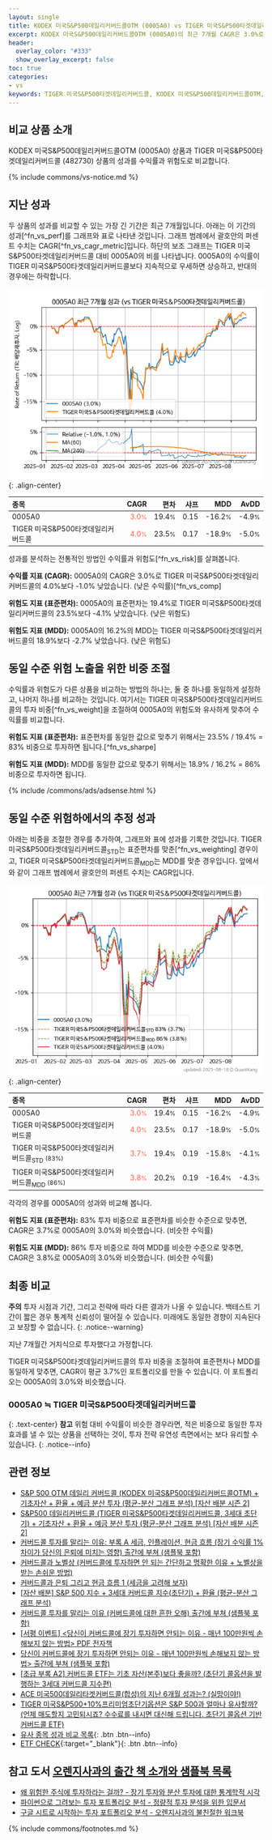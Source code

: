 ```yaml
---
layout: single
title: KODEX 미국S&P500데일리커버드콜OTM (0005A0) vs TIGER 미국S&P500타겟데일리커버드콜 (482730)
excerpt: KODEX 미국S&P500데일리커버드콜OTM (0005A0)의 최근 7개월 CAGR은 3.0%로 TIGER 미국S&P500타겟데일리커버드콜 (482730)의 4.0%보다 -1.0% 낮았습니다.
header:
  overlay_color: "#333"
  show_overlay_excerpt: false
toc: true
categories:
- vs
keywords: TIGER 미국S&P500타겟데일리커버드콜, KODEX 미국S&P500데일리커버드콜OTM, KODEX 미국S&P500데일리커버드콜OTM TIGER 미국S&P500타겟데일리커버드콜 비교, 0005A0, 482730, 0005A0 0005A0 비교
---
```


## 비교 상품 소개


KODEX 미국S&P500데일리커버드콜OTM (0005A0) 상품과 TIGER 미국S&P500타겟데일리커버드콜 (482730) 상품의 성과를 수익률과 위험도로 비교합니다.





{% include commons/vs-notice.md %}

## 지난 성과

두 상품의 성과를 비교할 수 있는 가장 긴 기간은 최근 7개월입니다. 아래는 이 기간의 성과[^fn_vs_perf]를 그래프와 표로 나타낸 것입니다.
그래프 범례에서 괄호안의 퍼센트 수치는 CAGR[^fn_vs_cagr_metric]입니다.
하단의 보조 그래프는 TIGER 미국S&P500타겟데일리커버드콜 대비 0005A0의 비를 나타냅니다.
0005A0의 수익률이 TIGER 미국S&P500타겟데일리커버드콜보다 지속적으로 우세하면 상승하고, 반대의 경우에는 하락합니다.

![0005A0](/vs/images/0005a0-vs-482730_dual.png){: .align-center}

| **종목** | **CAGR** | **편차** | **샤프** | **MDD** | **AvDD** |
| :------------ | ------: | -----------: | -------: | ------: | -------: |
| 0005A0 | <span style="color: tomato">3.0<small>%</small></span> | 19.4<small>%</small> | 0.15 | -16.2<small>%</small> | -4.9<small>%</small> |
| TIGER 미국S&P500타겟데일리커버드콜 | <span style="color: tomato">4.0<small>%</small></span> | 23.5<small>%</small> | 0.17 | -18.9<small>%</small> | -5.0<small>%</small> |

<!-- more -->


성과를 분석하는 전통적인 방법인 수익률과 위험도[^fn_vs_risk]를 살펴봅니다.

**수익률 지표 (CAGR):** 0005A0의 CAGR은 3.0%로 TIGER 미국S&P500타겟데일리커버드콜의 4.0%보다 -1.0% 낮았습니다. (낮은 수익률)[^fn_vs_comp]

**위험도 지표 (표준편차):** 0005A0의 표준편차는 19.4%로 TIGER 미국S&P500타겟데일리커버드콜의 23.5%보다 -4.1% 낮았습니다. (낮은 위험도)

**위험도 지표 (MDD):** 0005A0의 16.2%의 MDD는 TIGER 미국S&P500타겟데일리커버드콜의 18.9%보다 -2.7% 낮았습니다. (낮은 위험도)



## 동일 수준 위험 노출을 위한 비중 조절

수익률과 위험도가 다른 상품을 비교하는 방법의 하나는, 둘 중 하나를 동일하게 설정하고, 나머지 하나를 비교하는 것입니다.
여기서는 TIGER 미국S&P500타겟데일리커버드콜의 투자 비중[^fn_vs_weight]을 조절하여 0005A0의 위험도와 유사하게 맞추어 수익률를 비교합니다.

**위험도 지표 (표준편차):** 표준편차를 동일한 값으로 맞추기 위해서는 23.5% / 19.4% = 83% 비중으로 투자하면 됩니다.[^fn_vs_sharpe]

**위험도 지표 (MDD):** MDD를 동일한 값으로 맞추기 위해서는 18.9% / 16.2% = 86% 비중으로 투자하면 됩니다.


{% include /commons/ads/adsense.html %}



## 동일 수준 위험하에서의 추정 성과

아래는 비중을 조절한 경우를 추가하여, 그래프와 표에 성과를 기록한 것입니다.
TIGER 미국S&P500타겟데일리커버드콜<sub>STD</sub>는 표준편차를 맞춘[^fn_vs_weighting] 경우이고, TIGER 미국S&P500타겟데일리커버드콜<sub>MDD</sub>는 MDD를 맞춘 경우입니다.
앞에서와 같이 그래프 범례에서 괄호안의 퍼센트 수치는 CAGR입니다.


![KODEX 미국S&P500데일리커버드콜OTM](/vs/images/0005a0-vs-482730.png){: .align-center}



| **종목** | **CAGR** | **편차** | **샤프** | **MDD** | **AvDD** |
| :------------ | ------: | -----------: | -------: | ------: | -------: |
| 0005A0 | <span style="color: tomato">3.0<small>%</small></span> | 19.4<small>%</small> | 0.15 | -16.2<small>%</small> | -4.9<small>%</small> |
| TIGER 미국S&P500타겟데일리커버드콜 | <span style="color: tomato">4.0<small>%</small></span> | 23.5<small>%</small> | 0.17 | -18.9<small>%</small> | -5.0<small>%</small> |
| TIGER 미국S&P500타겟데일리커버드콜<sub>STD</sub> <small>(83%)</small> | <span style="color: tomato">3.7<small>%</small></span> | 19.4<small>%</small> | 0.19 | -15.8<small>%</small> | -4.1<small>%</small> |
| TIGER 미국S&P500타겟데일리커버드콜<sub>MDD</sub> <small>(86%)</small> | <span style="color: tomato">3.8<small>%</small></span> | 20.2<small>%</small> | 0.19 | -16.4<small>%</small> | -4.3<small>%</small> |



각각의 경우를 0005A0의 성과와 비교해 봅니다.

**위험도 지표 (표준편차):** 83% 투자 비중으로 표준편차를 비슷한 수준으로 맞추면, CAGR은 3.7%로 0005A0의 3.0%와 비슷했습니다. (비슷한 수익률)

**위험도 지표 (MDD):** 86% 투자 비중으로 하여 MDD를 비슷한 수준으로 맞추면, CAGR은 3.8%로 0005A0의 3.0%와 비슷했습니다. (비슷한 수익률)




## 최종 비교

**주의** 투자 시점과 기간, 그리고 전략에 따라 다른 결과가 나올 수 있습니다. 백테스트 기간이 짧은 경우 통계적 신뢰성이 떨어질 수 있습니다. 미래에도 동일한 경향이 지속된다고 보장할 수 없습니다.
{: .notice--warning}

지난 7개월간 거치식으로 투자했다고 가정합니다.

TIGER 미국S&P500타겟데일리커버드콜의 투자 비중을 조절하여 표준편차나 MDD를 동일하게 맞추면, CAGR이 평균 3.7%인 포트폴리오를 만들 수 있습니다.
이 포트폴리오는 0005A0의 3.0%와 비슷했습니다.

### 0005A0 ≒ TIGER 미국S&P500타겟데일리커버드콜
{: .text-center}
**참고** 위험 대비 수익률이 비슷한 경우라면, 적은 비중으로 동일한 투자 효과를 낼 수 있는 상품을 선택하는 것이, 투자 전략 유연성 측면에서는 보다 유리할 수 있습니다.
{: .notice--info}


## 관련 정보

- [S&P 500 OTM 데일리 커버드콜 (KODEX 미국S&P500데일리커버드콜OTM) + 기초자산 + 환율 + 예금 분산 투자 (평균-분산 그래프 분석) [자산 배분 시즌 2]](https://m.blog.naver.com/onuri2005/223929154831)
- [S&P500 데일리커버드콜 (TIGER 미국S&P500타겟데일리커버드콜, 3세대 초단기) + 기초자산 + 환율 + 예금 분산 투자 (평균-분산 그래프 분석) [자산 배분 시즌 2]](https://m.blog.naver.com/onuri2005/223928913453)
- [커버드콜 투자를 말리는 이유: 부록 A 세금, 인플레이션, 현금 흐름 (장기 수익률 1% 차이가 당신의 은퇴에 미치는 영향) 출간에 부쳐 (샘플북 포함)](https://kongdori.tistory.com/484)
- [커버드콜과 노벨상 (커버드콜에 투자하면 안 되는 간단하고 명확한 이유 + 노벨상을 받는 손쉬운 방법)](https://kongdori.tistory.com/483)
- [커버드콜과 은퇴 그리고 현금 흐름 1 (세금을 고려해 보자)](https://kongdori.tistory.com/478)
- [[자산 배분] S&P 500 지수 + 3세대 커버드콜 지수(초단기) + 환율 (평균-분산 그래프 분석)](https://kongdori.tistory.com/475)
- [커버드콜 투자를 말리는 이유 (커버드콜에 대한 흔한 오해) 출간에 부쳐 (샘플북 포함)](https://kongdori.tistory.com/473)
- [[서평 이벤트] <당신이 커버드콜에 장기 투자하면 안되는 이유 - 매년 100만원씩 손해보지 않는 방법> PDF 전자책](https://m.blog.naver.com/onuri2005/223783587701)
- [당신이 커버드콜에 장기 투자하면 안되는 이유 - 매년 100만원씩 손해보지 않는 방법> 출간에 부쳐 (샘플북 포함)](https://kongdori.tistory.com/403)
- [[초급 부록 A2] 커버드콜 ETF는 기초 자산(본주)보다 좋을까? (초단기 콜옵션을 발행하는 3세대 커버드콜 지수편)](https://kongdori.tistory.com/389)
- [ACE 미국500데일리타겟커버드콜(합성)의 지난 6개월 성과는? (실망이야!)](https://kongdori.tistory.com/355)
- [TIGER 미국S&P500+10%프리미엄초단기옵션은 S&P 500과 얼마나 유사할까? (언제 매도할지 고민되시죠? 수수료를 내시면 대신해 드립니다. 초단기 콜옵션 기반 커버드콜 ETF)](https://kongdori.tistory.com/293)
- [유사 종목 성과 비교 목록](/vs/){: .btn .btn--info}
- [ETF CHECK](https://www.etfcheck.co.kr/mobile/etpitem/482730/compare?compCode%5B%5D=0005A0){:target="_blank"}{: .btn .btn--info}


## 참고 도서 [오렌지사과의 출간 책 소개와 샘플북 목록](https://kongdori.tistory.com/691)

- [왜 위험한 주식에 투자하라는 걸까? - 장기 투자와 분산 투자에 대한 통계학적 시각](https://kongdori.tistory.com/421)
- [파이썬으로 그려보는 투자 포트폴리오 분석  - 정량적 투자 분석을 위한 입문서](https://kongdori.tistory.com/643)
- [구글 시트로 시작하는 투자 포트폴리오 분석 - 오렌지사과의 불친절한 워크북](https://kongdori.tistory.com/449)

{% include commons/footnotes.md %}